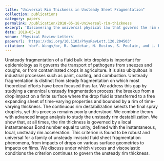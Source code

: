 ```yaml
---
title: "Universal Rim Thickness in Unsteady Sheet Fragmentation"
collection: publications
category: papers
permalink: /publication/2018-05-18-Universal-rim-thickness
excerpt: 'Discovering the universal physical law that governs the rim dynamics for various fluid fragmentations '
date: 2018-05-18
venue: 'Physical Review Letters'
paperurl: 'https://doi.org/10.1103/PhysRevLett.120.204503'
citation: '<b>Y. Wang</b>, R. Dandekar, N. Bustos, S. Poulain, and L. Bourouiba. &quot;Universal rim thickness in unsteady sheet fragmentation.&quot; <i>Physical Review Letters</i>, <b>120</b>, 204503.'
---
```


Unsteady fragmentation of a fluid bulk into droplets is important for epidemiology as it governs the transport of pathogens from sneezes and coughs, or from contaminated crops in agriculture. It is also ubiquitous in industrial processes such as paint, coating, and combustion. Unsteady fragmentation is distinct from steady fragmentation on which most theoretical efforts have been focused thus far. We address this gap by studying a canonical unsteady fragmentation process: the breakup from a drop impact on a finite surface where the drop fluid is transferred to a free expanding sheet of time-varying properties and bounded by a rim of time-varying thickness. The continuous rim destabilization selects the final spray droplets, yet this process remains poorly understood. We combine theory with advanced image analysis to study the unsteady rim destabilization. We show that, at all times, the rim thickness is governed by a local instantaneous Bond number equal to unity, defined with the instantaneous, local, unsteady rim acceleration. This criterion is found to be robust and universal for a family of unsteady inviscid fluid sheet fragmentation phenomena, from impacts of drops on various surface geometries to impacts on films. We discuss under which viscous and viscoelastic conditions the criterion continues to govern the unsteady rim thickness.
